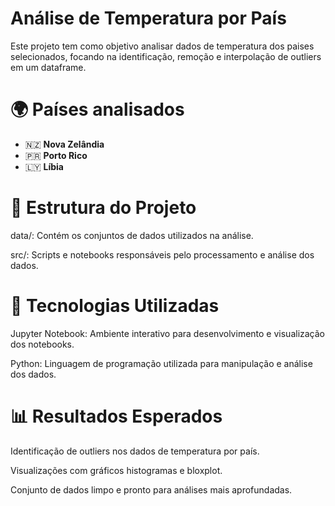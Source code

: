 # Análise de Temperatura por País
Este projeto tem como objetivo analisar dados de temperatura dos paises selecionados, focando na identificação, remoção e interpolação de outliers em um dataframe.

# 🌍 Países analisados

- 🇳🇿 **Nova Zelândia**
- 🇵🇷 **Porto Rico**
- 🇱🇾 **Líbia**

# 📁 Estrutura do Projeto
data/: Contém os conjuntos de dados utilizados na análise.

src/: Scripts e notebooks responsáveis pelo processamento e análise dos dados.

# 🧰 Tecnologias Utilizadas
Jupyter Notebook: Ambiente interativo para desenvolvimento e visualização dos notebooks.

Python: Linguagem de programação utilizada para manipulação e análise dos dados.

# 📊 Resultados Esperados
Identificação de outliers nos dados de temperatura por país.

Visualizações com gráficos histogramas e bloxplot.

Conjunto de dados limpo e pronto para análises mais aprofundadas.

